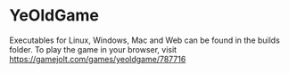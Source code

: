 # YeOldGame
 
Executables for Linux, Windows, Mac and Web can be found in the builds folder. To play the game in your browser, visit https://gamejolt.com/games/yeoldgame/787716
